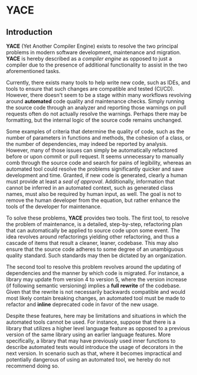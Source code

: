 # YACE

## Introduction

**YACE** (Yet Another Compiler Engine) exists to resolve the two principal problems in modern software development,
maintenance and migration. **YACE** is hereby described as a *compiler engine* as opposed to just a compiler due to the
presence of additional functionality to assist in the two aforementioned tasks.

Currently, there exists many tools to help write new code, such as IDEs, and tools to ensure that such changes are
compatible and tested (CI/CD). However, there doesn't seem to be a stage within many workflows revolving around
**automated** code quality and maintenance checks. Simply running the source code through an analyzer and reporting
those warnings on pull requests often do not actually resolve the warnings. Perhaps there may be formatting, but the
internal logic of the source code remains unchanged.

Some examples of criteria that determine the quality of code, such as the number of parameters in functions and
methods, the cohesion of a class, or the number of dependencies, may indeed be reported by analysis. However, many of
those issues can simply be automatically refactored before or upon commit or pull request. It seems unnecessary to
manually comb through the source code and search for pains of legibility, whereas an automated tool could resolve the
problems significantly quicker and save development and time. Granted, if new code is generated, clearly a human must
provide at least a *seal of approval*. Additionally, information that cannot be inferred in an automated context, such
as generated class names, must also be required by human input, as well. The goal is not to remove the human developer
from the equation, but rather enhance the tools of the developer for maintenance.

To solve these problems, **YACE** provides two tools. The first tool, to resolve the problem of maintenance, is a
detailed, step-by-step, refactoring plan that can automatically be applied to source code upon some event. The idea
revolves around refactorings yielding other refactoring, and thus a cascade of items that result a cleaner, leaner,
codebase. This may also ensure that the source code adheres to some degree of an unambiguous quality standard. Such
standards may then be dictated by an organization.

The second tool to resolve this problem revolves around the updating of dependencies and the manner by which code
is migrated. For instance, a library may update from version 4 to version 5, where the version increase (if following
semantic versioning) implies a **full rewrite** of the codebase. Given that the rewrite is not necessarily backwards
compatible and would most likely contain breaking changes, an automated tool must be made to refactor and **inline**
deprecated code in favor of the new usage.

Despite these features, here may be limitations and situations in which the automated tools cannot be used. For
instance, suppose that there is a library that utilizes a higher level language feature as opposed to a previous version
of the same library using an earlier language features. More specifically, a library that may have previously used
inner functions to describe automated tests would introduce the usage of decorators in the next version. In scenario
such as that, where it becomes impractical and potentially dangerous of using an automated tool, we hereby do not
recommend doing so.